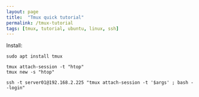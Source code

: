 ```yaml
---
layout: page
title:  "Tmux quick tutorial"
permalink: /tmux-tutorial
tags: [tmux, tutorial, ubuntu, linux, ssh]
---
```



Install:
```shell
sudo apt install tmux
```
```shell
tmux attach-session -t "htop"
tmux new -s "htop"

ssh -t server01@192.168.2.225 "tmux attach-session -t '$args' ; bash --login"
```